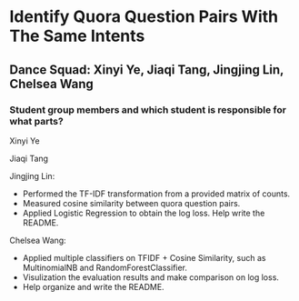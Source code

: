 # Identify Quora Question Pairs With The Same Intents 
## Dance Squad: Xinyi Ye, Jiaqi Tang, Jingjing Lin, Chelsea Wang


### Student group members and which student is responsible for what parts?
Xinyi Ye

Jiaqi Tang

Jingjing Lin: 
- Performed the TF-IDF transformation from a provided matrix of counts. 
- Measured cosine similarity between quora question pairs. 
- Applied Logistic Regression to obtain the log loss. Help write the README.


Chelsea Wang: 
- Applied multiple classifiers on TFIDF + Cosine Similarity, such as MultinomialNB and RandomForestClassifier. 
- Visulization the evaluation results and make comparison on log loss. 
- Help organize and write the README.   
